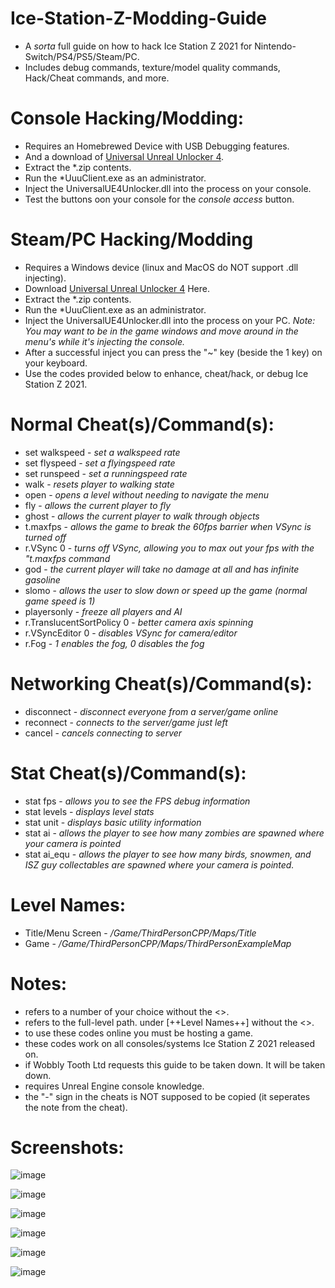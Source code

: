 # Ice-Station-Z-Modding-Guide
- A *sorta* full guide on how to hack Ice Station Z 2021 for Nintendo-Switch/PS4/PS5/Steam/PC.
- Includes debug commands, texture/model quality commands, Hack/Cheat commands, and more.

# Console Hacking/Modding:
- Requires an Homebrewed Device with USB Debugging features.
- And a download of [Universal Unreal Unlocker 4](https://framedsc.com/GeneralGuides/universal_ue4_consoleunlocker.htm).
- Extract the *.zip contents.
- Run the *UuuClient.exe as an administrator.
- Inject the UniversalUE4Unlocker.dll into the process on your console.
- Test the buttons oon your console for the *console access* button.

# Steam/PC Hacking/Modding
- Requires a Windows device (linux and MacOS do NOT support .dll injecting).
- Download [Universal Unreal Unlocker 4](https://framedsc.com/GeneralGuides/universal_ue4_consoleunlocker.htm) Here.
- Extract the *.zip contents.
- Run the *UuuClient.exe as an administrator.
- Inject the UniversalUE4Unlocker.dll into the process on your PC.
*Note: You may want to be in the game windows and move around in the menu's while it's injecting the console.*
- After a successful inject you can press the "~" key (beside the 1 key) on your keyboard.
- Use the codes provided below to enhance, cheat/hack, or debug Ice Station Z 2021.

# Normal Cheat(s)/Command(s):
- set walkspeed <number> - *set a walkspeed rate*
- set flyspeed <number> - *set a flyingspeed rate*
- set runspeed <number> - *set a runningspeed rate*
- walk - *resets player to walking state*
- open <level name> - *opens a level without needing to navigate the menu*
- fly - *allows the current player to fly*
- ghost - *allows the current player to walk through objects*
- t.maxfps <number> - *allows the game to break the 60fps barrier when VSync is turned off*
- r.VSync 0 - *turns off VSync, allowing you to max out your fps with the "t.maxfps <number> command*
- god - *the current player will take no damage at all and has infinite gasoline*
- slomo <number> - *allows the user to slow down or speed up the game (normal game speed is 1)*
- playersonly - *freeze all players and AI*
- r.TranslucentSortPolicy 0 - *better camera axis spinning*
- r.VSyncEditor 0 - *disables VSync for camera/editor*
- r.Fog <number> - *1 enables the fog, 0 disables the fog*

# Networking Cheat(s)/Command(s):
- disconnect - *disconnect everyone from a server/game online*
- reconnect - *connects to the server/game just left*
- cancel - *cancels connecting to server*

# Stat Cheat(s)/Command(s):
- stat fps <number> - *allows you to see the FPS debug information*
- stat levels - *displays level stats*
- stat unit - *displays basic utility information*
- stat ai - *allows the player to see how many zombies are spawned where your camera is pointed*
- stat ai_equ - *allows the player to see how many birds, snowmen, and ISZ guy collectables are spawned where your camera is pointed.*

# Level Names:
- Title/Menu Screen - */Game/ThirdPersonCPP/Maps/Title*
- Game - */Game/ThirdPersonCPP/Maps/ThirdPersonExampleMap*

# Notes:
- <number> refers to a number of your choice without the <>.
- <level name> refers to the full-level path. under [++Level Names++] without the <>.
- to use these codes online you must be hosting a game.
- these codes work on all consoles/systems Ice Station Z 2021 released on.
- if Wobbly Tooth Ltd requests this guide to be taken down. It will be taken down.
- requires Unreal Engine console knowledge.
- the "-" sign in the cheats is NOT supposed to be copied (it seperates the note from the cheat).

# Screenshots:

![image](https://user-images.githubusercontent.com/78656905/176266933-960127d1-5133-4a9f-82ff-2260f7d66df7.png)

![image](https://user-images.githubusercontent.com/78656905/176266989-392b3117-e26e-458e-af8b-17d3b285e999.png)

![image](https://user-images.githubusercontent.com/78656905/176267023-9069a288-9cca-4a68-ba6e-f068c6dc0fca.png)

![image](https://user-images.githubusercontent.com/78656905/176267057-5ff832cb-2ded-4007-956f-18d6263f56d2.png)

![image](https://user-images.githubusercontent.com/78656905/176267106-7ea6e13f-1eee-4743-8776-2a629160c995.png)

![image](https://user-images.githubusercontent.com/78656905/176267129-954b394c-11a6-4b7f-a844-c376106d40a4.png)
